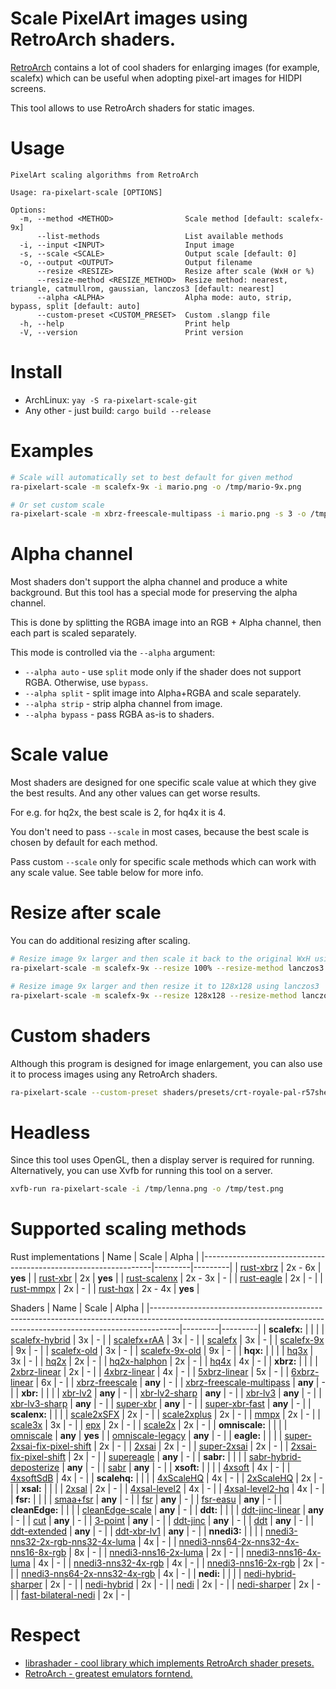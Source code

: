 # Scale PixelArt images using RetroArch shaders.
[RetroArch](https://github.com/libretro/RetroArch) contains a lot of cool shaders for enlarging images (for example, scalefx) which can be useful when adopting pixel-art images for HIDPI screens.

This tool allows to use RetroArch shaders for static images.

# Usage
```
PixelArt scaling algorithms from RetroArch

Usage: ra-pixelart-scale [OPTIONS]

Options:
  -m, --method <METHOD>                Scale method [default: scalefx-9x]
      --list-methods                   List available methods
  -i, --input <INPUT>                  Input image
  -s, --scale <SCALE>                  Output scale [default: 0]
  -o, --output <OUTPUT>                Output filename
      --resize <RESIZE>                Resize after scale (WxH or %)
      --resize-method <RESIZE_METHOD>  Resize method: nearest, triangle, catmullrom, gaussian, lanczos3 [default: nearest]
      --alpha <ALPHA>                  Alpha mode: auto, strip, bypass, split [default: auto]
      --custom-preset <CUSTOM_PRESET>  Custom .slangp file
  -h, --help                           Print help
  -V, --version                        Print version
```

# Install
- ArchLinux: `yay -S ra-pixelart-scale-git`
- Any other - just build: `cargo build --release`

# Examples
```bash
# Scale will automatically set to best default for given method
ra-pixelart-scale -m scalefx-9x -i mario.png -o /tmp/mario-9x.png

# Or set custom scale
ra-pixelart-scale -m xbrz-freescale-multipass -i mario.png -s 3 -o /tmp/mario-3x.png
```

# Alpha channel

Most shaders don't support the alpha channel and produce a white background. But this tool has a special mode for preserving the alpha channel.

This is done by splitting the RGBA image into an RGB + Alpha channel, then each part is scaled separately.

This mode is controlled via the `--alpha` argument:
- `--alpha auto` - use `split` mode only if the shader does not support RGBA. Otherwise, use `bypass`.
- `--alpha split` - split image into Alpha+RGBA and scale separately.
- `--alpha strip` - strip alpha channel from image.
- `--alpha bypass` - pass RGBA as-is to shaders.

# Scale value

Most shaders are designed for one specific scale value at which they give the best results. And any other values can get worse results.

For e.g. for hq2x, the best scale is 2, for hq4x it is 4.

You don't need to pass `--scale` in most cases, because the best scale is chosen by default for each method.

Pass custom `--scale` only for specific scale methods which can work with any scale value. See table below for more info.

# Resize after scale

You can do additional resizing after scaling.

```bash
# Resize image 9x larger and then scale it back to the original WxH using lanczos3
ra-pixelart-scale -m scalefx-9x --resize 100% --resize-method lanczos3 -i /tmp/pixels.png -o /tmp/pixels-smooth.png

# Resize image 9x larger and then resize it to 128x128 using lanczos3
ra-pixelart-scale -m scalefx-9x --resize 128x128 --resize-method lanczos3 -i /tmp/pixels.png -o /tmp/pixels-smooth.png
```

# Custom shaders

Although this program is designed for image enlargement, you can also use it to process images using any RetroArch shaders.

```bash
ra-pixelart-scale --custom-preset shaders/presets/crt-royale-pal-r57shell.slangp -i /tmp/lenna.png -o /tmp/lenna_crt.png
```

# Headless

Since this tool uses OpenGL, then a display server is required for running. Alternatively, you can use Xvfb for running this tool on a server.

```bash
xvfb-run ra-pixelart-scale -i /tmp/lenna.png -o /tmp/test.png
```

# Supported scaling methods
Rust implementations
| Name                                                            | Scale   | Alpha   |
|-----------------------------------------------------------------|---------|---------|
| [rust-xbrz](https://crates.io/crates/xbrz-rs)                   | 2x - 6x | **yes** |
| [rust-xbr](https://crates.io/crates/xbr)                        | 2x      | **yes** |
| [rust-scalenx](https://crates.io/crates/magnify)                | 2x - 3x | -       |
| [rust-eagle](https://crates.io/crates/magnify)                  | 2x      | -       |
| [rust-mmpx](https://crates.io/crates/mmpx)                      | 2x      | -       |
| [rust-hqx](https://github.com/CryZe/wasmboy-rs/tree/master/hqx) | 2x - 4x | **yes** |

Shaders
| Name                                                                                                                                                              | Scale   | Alpha   |
|-------------------------------------------------------------------------------------------------------------------------------------------------------------------|---------|---------|
| **scalefx:**                                                                                                                                                      |         |         |
| [scalefx-hybrid](https://github.com/libretro/slang-shaders/tree/master/edge-smoothing/scalefx/scalefx-hybrid.slangp)                                              | 3x      | -       |
| [scalefx+rAA](https://github.com/libretro/slang-shaders/tree/master/edge-smoothing/scalefx/scalefx+rAA.slangp)                                                    | 3x      | -       |
| [scalefx](https://github.com/libretro/slang-shaders/tree/master/edge-smoothing/scalefx/scalefx.slangp)                                                            | 3x      | -       |
| [scalefx-9x](https://github.com/libretro/slang-shaders/tree/master/edge-smoothing/scalefx/scalefx-9x.slangp)                                                      | 9x      | -       |
| [scalefx-old](https://github.com/libretro/slang-shaders/tree/master/edge-smoothing/scalefx/shaders/old/scalefx.slangp)                                            | 3x      | -       |
| [scalefx-9x-old](https://github.com/libretro/slang-shaders/tree/master/edge-smoothing/scalefx/shaders/old/scalefx-9x.slangp)                                      | 9x      | -       |
| **hqx:**                                                                                                                                                          |         |         |
| [hq3x](https://github.com/libretro/slang-shaders/tree/master/edge-smoothing/hqx/hq3x.slangp)                                                                      | 3x      | -       |
| [hq2x](https://github.com/libretro/slang-shaders/tree/master/edge-smoothing/hqx/hq2x.slangp)                                                                      | 2x      | -       |
| [hq2x-halphon](https://github.com/libretro/slang-shaders/tree/master/edge-smoothing/hqx/hq2x-halphon.slangp)                                                      | 2x      | -       |
| [hq4x](https://github.com/libretro/slang-shaders/tree/master/edge-smoothing/hqx/hq4x.slangp)                                                                      | 4x      | -       |
| **xbrz:**                                                                                                                                                         |         |         |
| [2xbrz-linear](https://github.com/libretro/slang-shaders/tree/master/edge-smoothing/xbrz/2xbrz-linear.slangp)                                                     | 2x      | -       |
| [4xbrz-linear](https://github.com/libretro/slang-shaders/tree/master/edge-smoothing/xbrz/4xbrz-linear.slangp)                                                     | 4x      | -       |
| [5xbrz-linear](https://github.com/libretro/slang-shaders/tree/master/edge-smoothing/xbrz/5xbrz-linear.slangp)                                                     | 5x      | -       |
| [6xbrz-linear](https://github.com/libretro/slang-shaders/tree/master/edge-smoothing/xbrz/6xbrz-linear.slangp)                                                     | 6x      | -       |
| [xbrz-freescale](https://github.com/libretro/slang-shaders/tree/master/edge-smoothing/xbrz/xbrz-freescale.slangp)                                                 | **any** | -       |
| [xbrz-freescale-multipass](https://github.com/libretro/slang-shaders/tree/master/edge-smoothing/xbrz/xbrz-freescale-multipass.slangp)                             | **any** | -       |
| **xbr:**                                                                                                                                                          |         |         |
| [xbr-lv2](https://github.com/libretro/slang-shaders/tree/master/edge-smoothing/xbr/xbr-lv2.slangp)                                                                | **any** | -       |
| [xbr-lv2-sharp](https://github.com/libretro/slang-shaders/tree/master/edge-smoothing/xbr/xbr-lv2-sharp.slangp)                                                    | **any** | -       |
| [xbr-lv3](https://github.com/libretro/slang-shaders/tree/master/edge-smoothing/xbr/xbr-lv3.slangp)                                                                | **any** | -       |
| [xbr-lv3-sharp](https://github.com/libretro/slang-shaders/tree/master/edge-smoothing/xbr/xbr-lv3-sharp.slangp)                                                    | **any** | -       |
| [super-xbr](https://github.com/libretro/slang-shaders/tree/master/edge-smoothing/xbr/super-xbr.slangp)                                                            | **any** | -       |
| [super-xbr-fast](https://github.com/libretro/slang-shaders/tree/master/edge-smoothing/xbr/super-xbr-fast.slangp)                                                  | **any** | -       |
| **scalenx:**                                                                                                                                                      |         |         |
| [scale2xSFX](https://github.com/libretro/slang-shaders/tree/master/edge-smoothing/scalenx/scale2xSFX.slangp)                                                      | 2x      | -       |
| [scale2xplus](https://github.com/libretro/slang-shaders/tree/master/edge-smoothing/scalenx/scale2xplus.slangp)                                                    | 2x      | -       |
| [mmpx](https://github.com/libretro/slang-shaders/tree/master/edge-smoothing/scalenx/mmpx.slangp)                                                                  | 2x      | -       |
| [scale3x](https://github.com/libretro/slang-shaders/tree/master/edge-smoothing/scalenx/scale3x.slangp)                                                            | 3x      | -       |
| [epx](https://github.com/libretro/slang-shaders/tree/master/edge-smoothing/scalenx/epx.slangp)                                                                    | 2x      | -       |
| [scale2x](https://github.com/libretro/slang-shaders/tree/master/edge-smoothing/scalenx/scale2x.slangp)                                                            | 2x      | -       |
| **omniscale:**                                                                                                                                                    |         |         |
| [omniscale](https://github.com/libretro/slang-shaders/tree/master/edge-smoothing/omniscale/omniscale.slangp)                                                      | **any** | **yes** |
| [omniscale-legacy](https://github.com/libretro/slang-shaders/tree/master/edge-smoothing/omniscale/omniscale-legacy.slangp)                                        | **any** | -       |
| **eagle:**                                                                                                                                                        |         |         |
| [super-2xsai-fix-pixel-shift](https://github.com/libretro/slang-shaders/tree/master/edge-smoothing/eagle/super-2xsai-fix-pixel-shift.slangp)                      | 2x      | -       |
| [2xsai](https://github.com/libretro/slang-shaders/tree/master/edge-smoothing/eagle/2xsai.slangp)                                                                  | 2x      | -       |
| [super-2xsai](https://github.com/libretro/slang-shaders/tree/master/edge-smoothing/eagle/super-2xsai.slangp)                                                      | 2x      | -       |
| [2xsai-fix-pixel-shift](https://github.com/libretro/slang-shaders/tree/master/edge-smoothing/eagle/2xsai-fix-pixel-shift.slangp)                                  | 2x      | -       |
| [supereagle](https://github.com/libretro/slang-shaders/tree/master/edge-smoothing/eagle/supereagle.slangp)                                                        | **any** | -       |
| **sabr:**                                                                                                                                                         |         |         |
| [sabr-hybrid-deposterize](https://github.com/libretro/slang-shaders/tree/master/edge-smoothing/sabr/sabr-hybrid-deposterize.slangp)                               | **any** | -       |
| [sabr](https://github.com/libretro/slang-shaders/tree/master/edge-smoothing/sabr/sabr.slangp)                                                                     | **any** | -       |
| **xsoft:**                                                                                                                                                        |         |         |
| [4xsoft](https://github.com/libretro/slang-shaders/tree/master/edge-smoothing/xsoft/4xsoft.slangp)                                                                | 4x      | -       |
| [4xsoftSdB](https://github.com/libretro/slang-shaders/tree/master/edge-smoothing/xsoft/4xsoftSdB.slangp)                                                          | 4x      | -       |
| **scalehq:**                                                                                                                                                      |         |         |
| [4xScaleHQ](https://github.com/libretro/slang-shaders/tree/master/edge-smoothing/scalehq/4xScaleHQ.slangp)                                                        | 4x      | -       |
| [2xScaleHQ](https://github.com/libretro/slang-shaders/tree/master/edge-smoothing/scalehq/2xScaleHQ.slangp)                                                        | 2x      | -       |
| **xsal:**                                                                                                                                                         |         |         |
| [2xsal](https://github.com/libretro/slang-shaders/tree/master/edge-smoothing/xsal/2xsal.slangp)                                                                   | 2x      | -       |
| [4xsal-level2](https://github.com/libretro/slang-shaders/tree/master/edge-smoothing/xsal/4xsal-level2.slangp)                                                     | 4x      | -       |
| [4xsal-level2-hq](https://github.com/libretro/slang-shaders/tree/master/edge-smoothing/xsal/4xsal-level2-hq.slangp)                                               | 4x      | -       |
| **fsr:**                                                                                                                                                          |         |         |
| [smaa+fsr](https://github.com/libretro/slang-shaders/tree/master/edge-smoothing/fsr/smaa+fsr.slangp)                                                              | **any** | -       |
| [fsr](https://github.com/libretro/slang-shaders/tree/master/edge-smoothing/fsr/fsr.slangp)                                                                        | **any** | -       |
| [fsr-easu](https://github.com/libretro/slang-shaders/tree/master/edge-smoothing/fsr/fsr-easu.slangp)                                                              | **any** | -       |
| **cleanEdge:**                                                                                                                                                    |         |         |
| [cleanEdge-scale](https://github.com/libretro/slang-shaders/tree/master/edge-smoothing/cleanEdge/cleanEdge-scale.slangp)                                          | **any** | -       |
| **ddt:**                                                                                                                                                          |         |         |
| [ddt-jinc-linear](https://github.com/libretro/slang-shaders/tree/master/edge-smoothing/ddt/ddt-jinc-linear.slangp)                                                | **any** | -       |
| [cut](https://github.com/libretro/slang-shaders/tree/master/edge-smoothing/ddt/cut.slangp)                                                                        | **any** | -       |
| [3-point](https://github.com/libretro/slang-shaders/tree/master/edge-smoothing/ddt/3-point.slangp)                                                                | **any** | -       |
| [ddt-jinc](https://github.com/libretro/slang-shaders/tree/master/edge-smoothing/ddt/ddt-jinc.slangp)                                                              | **any** | -       |
| [ddt](https://github.com/libretro/slang-shaders/tree/master/edge-smoothing/ddt/ddt.slangp)                                                                        | **any** | -       |
| [ddt-extended](https://github.com/libretro/slang-shaders/tree/master/edge-smoothing/ddt/ddt-extended.slangp)                                                      | **any** | -       |
| [ddt-xbr-lv1](https://github.com/libretro/slang-shaders/tree/master/edge-smoothing/ddt/ddt-xbr-lv1.slangp)                                                        | **any** | -       |
| **nnedi3:**                                                                                                                                                       |         |         |
| [nnedi3-nns32-2x-rgb-nns32-4x-luma](https://github.com/libretro/slang-shaders/tree/master/edge-smoothing/nnedi3/nnedi3-nns32-2x-rgb-nns32-4x-luma.slangp)         | 4x      | -       |
| [nnedi3-nns64-2x-nns32-4x-nns16-8x-rgb](https://github.com/libretro/slang-shaders/tree/master/edge-smoothing/nnedi3/nnedi3-nns64-2x-nns32-4x-nns16-8x-rgb.slangp) | 8x      | -       |
| [nnedi3-nns16-2x-luma](https://github.com/libretro/slang-shaders/tree/master/edge-smoothing/nnedi3/nnedi3-nns16-2x-luma.slangp)                                   | 2x      | -       |
| [nnedi3-nns16-4x-luma](https://github.com/libretro/slang-shaders/tree/master/edge-smoothing/nnedi3/nnedi3-nns16-4x-luma.slangp)                                   | 4x      | -       |
| [nnedi3-nns32-4x-rgb](https://github.com/libretro/slang-shaders/tree/master/edge-smoothing/nnedi3/nnedi3-nns32-4x-rgb.slangp)                                     | 4x      | -       |
| [nnedi3-nns16-2x-rgb](https://github.com/libretro/slang-shaders/tree/master/edge-smoothing/nnedi3/nnedi3-nns16-2x-rgb.slangp)                                     | 2x      | -       |
| [nnedi3-nns64-2x-nns32-4x-rgb](https://github.com/libretro/slang-shaders/tree/master/edge-smoothing/nnedi3/nnedi3-nns64-2x-nns32-4x-rgb.slangp)                   | 4x      | -       |
| **nedi:**                                                                                                                                                         |         |         |
| [nedi-hybrid-sharper](https://github.com/libretro/slang-shaders/tree/master/edge-smoothing/nedi/nedi-hybrid-sharper.slangp)                                       | 2x      | -       |
| [nedi-hybrid](https://github.com/libretro/slang-shaders/tree/master/edge-smoothing/nedi/nedi-hybrid.slangp)                                                       | 2x      | -       |
| [nedi](https://github.com/libretro/slang-shaders/tree/master/edge-smoothing/nedi/nedi.slangp)                                                                     | 2x      | -       |
| [nedi-sharper](https://github.com/libretro/slang-shaders/tree/master/edge-smoothing/nedi/nedi-sharper.slangp)                                                     | 2x      | -       |
| [fast-bilateral-nedi](https://github.com/libretro/slang-shaders/tree/master/edge-smoothing/nedi/fast-bilateral-nedi.slangp)                                       | 2x      | -       |

# Respect
- [librashader - cool library which implements RetroArch shader presets.](https://github.com/SnowflakePowered/librashader)
- [RetroArch - greatest emulators forntend.](https://github.com/libretro/RetroArch)
